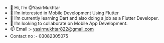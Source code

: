 - 👋 Hi, I’m @YasirMukhtar
- 👀 I’m interested in Mobile Development Using Flutter
- 🌱 I’m currently learning Dart and also doing a job as a Flutter Developer.
- 💞️ I’m looking to collaborate on Mobile App Development.
- 📫 Email :- yasirmukhtar822@gmail.com 
-    Contact no :- 03082305075

<!---
YasirMukhtar/YasirMukhtar is a ✨ special ✨ repository because its `README.md` (this file) appears on your GitHub profile.
You can click the Preview link to take a look at your changes.
--->
